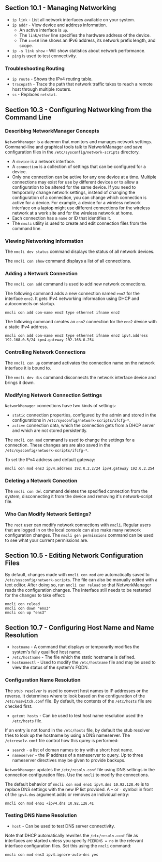 ## Section 10.1 - Managing Networking

* `ip link` - List all network interfaces available on your system.
* `ip addr` - View device and address information.
  * An active interface is `up`.
  * The `link/ether` line specifies the hardware address of the device.
  * The `inet6` line shows an IPv6 address, its network prefix length, and scope.
* `ip -s link show` - Will show statistics about network performance.
* `ping` is used to test connectivity.


### Troubleshooting Routing

* `ip route` - Shows the IPv4 routing table.
* `tracepath` - Trace the path that network traffic takes to reach a remote host through multiple routers.
* `ss` - Replaces `netstat`. 

## Section 10.3 - Configuring Networking from the Command Line

### Describing NetworkManager Concepts

`NetworkManager` is a daemon that monitors and manages network settings. Command-line and graphical tools talk to NetworkManager and save configuration files in the `/etc/sysconfig/network-scripts` directory.

* A `device` is a network interface.
* A `connection` is a collection of settings that can be configured for a device.
* Only one connection can be active for any one device at a time. Multiple connections may exist for use by different devices or to allow a configuration to be altered for the same device. If you need to temporarily change network settings, instead of changing the configuration of a connection, you can change which connection is active for a device. For example, a device for a wireless network interface on a laptop might use different connections for the wireless network at a work site and for the wireless network at home.
* Each connection has a `name` or ID that identifies it.
* The `nmcli` utility is used to create and edit connection files from the command line.

### Viewing Networking Information

The `nmcli dev status` command displays the status of all network devices.

The `nmcli con show` command displays a list of all connections.

### Adding a Network Connection

The `nmcli con add` command is used to add new network connections. 

The following command adds a new connection named `eno2` for the interface `eno2`. It gets IPv4 networking information using DHCP and autoconnects on startup.

`nmcli con add con-name eno2 type ethernet ifname eno2`

The following command creates an `eno2` connection for the `eno2` device with a static IPv4 address.

`nmcli con add con-name eno2 type ethernet ifname eno2 ipv4.address 192.168.0.5/24 ipv4.gateway 192.168.0.254`

### Controlling Network Connections

The `nmcli con up` command activates the connection name on the network interface it is bound to. 

The `nmcli dev dis` command disconnects the network interface device and brings it down.

### Modifying Network Connection Settings

`NetworkManager` connections have two kinds of settings:

* `static` connection properties, configured by the admin and stored in the configurations in `/etc/sysconfig/network-scripts/ifcfg-*`.
* `active` connection data, which the connection gets from a DHCP server and which are not stored persistently.

The `nmcli con mod` command is used to change the settings for a connection. These changes are are also saved in the `/etc/sysconfig/network-scripts/ifcfg-*`.

To set the IPv4 address and default gateway:

`nmcli con mod ens3 ipv4.address 192.0.2.2/24 ipv4.gateway 192.0.2.254`

### Deleting a Network Conection

The `nmcli con del` command deletes the specified connection from the system, disconnecting it from the device and removing it's network-script file.

### Who Can Modify Network Settings?

The `root` user can modify network connections with `nmcli`. Regular users that are logged in on the local console can also make many network configuration changes. The `nmcli gen permissions` command can be used to see what your current permissions are.

## Section 10.5 - Editing Network Configuration Files

By default, changes made with `nmcli con mod` are automatically saved to `/etc/sysconfig/network-scripts`. The file can also be manually edited with a text editor. After doing so, run `nmcli con reload` so that NetworkManager reads the configuration changes. The interface still needs to be restarted for the changes to take effect:

```
nmcli con reload
nmcli con down "ens3"
nmcli con up "ens3"
```

## Section 10.7 - Configuring Host Name and Name Resolution

* `hostname` - A command that displays or temporarily modifies the system's fully qualified host name.
* `/etc/hostname` - The file which the static hostname is defined.
* `hostnamectl` - Used to modify the `/etc/hostname` file and may be used to view the status of the system's FQDN.

### Configuration Name Resolution

The `stub resolver` is used to convert host names to IP addresses or the reverse. It determines where to look based on the configuration of the `/etc/nsswitch.conf` file. By default, the contents of the `/etc/hosts` file are checked first.

* `getent hosts` - Can be used to test host name resolution used the `/etc/hosts` file.

If an entry is not found in the `/etc/hosts` file, by default the stub resolver tries to look up the hostname by using a DNS nameserver. The `/etcresolv.conf` file control how this qurey is performed:

* `search` - a list of doman names to try with a short host name.
* `nameserver` - the IP address of a nameserver to query. Up to three nameserver directives may be given to provide backups.

`NetworkManager` updates the `/etc/resolv.conf` file using DNS settings in the connection configuration files. Use the `nmcli` to modify the connections.

The default behavior of `nmcli con mod eno1 ipv4.dns 10.92.128.40` is to replace DNS settings with the new IP list provided. A `+` or `-` symbol in front of the `ipv4.dns` argument adds or removes an individual entry:

`nmcli con mod eno1 +ipv4.dns 10.92.128.41`

### Testing DNS Name Resolution

* `host` - Can be used to test DNS server connectivity.

Note that DHCP automatically rewrites the `/etc/resolv.conf` file as interfaces are started unless you specify `PEERDNS = no` in the relevant interface configuration files. Set this using the `nmcli` command:

`nmcli con mod ens3 ipv4.ignore-auto-dns yes`
